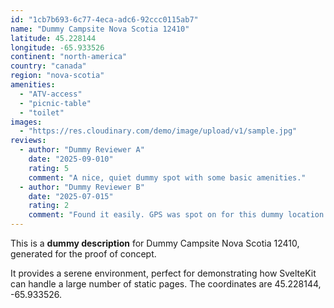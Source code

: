 ```yaml
---
id: "1cb7b693-6c77-4eca-adc6-92ccc0115ab7"
name: "Dummy Campsite Nova Scotia 12410"
latitude: 45.228144
longitude: -65.933526
continent: "north-america"
country: "canada"
region: "nova-scotia"
amenities:
  - "ATV-access"
  - "picnic-table"
  - "toilet"
images:
  - "https://res.cloudinary.com/demo/image/upload/v1/sample.jpg"
reviews:
  - author: "Dummy Reviewer A"
    date: "2025-09-010"
    rating: 5
    comment: "A nice, quiet dummy spot with some basic amenities."
  - author: "Dummy Reviewer B"
    date: "2025-07-015"
    rating: 2
    comment: "Found it easily. GPS was spot on for this dummy location."
---
```


This is a **dummy description** for Dummy Campsite Nova Scotia 12410, generated for the proof of concept.

It provides a serene environment, perfect for demonstrating how SvelteKit can handle a large number of static pages. The coordinates are 45.228144, -65.933526.
